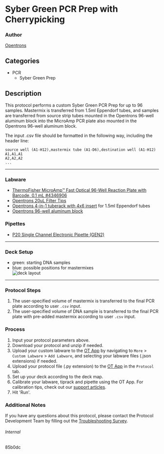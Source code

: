 # Syber Green PCR Prep with Cherrypicking

### Author
[Opentrons](https://opentrons.com/)



## Categories
* PCR
	* Syber Green Prep

## Description

This protocol performs a custom Syber Green PCR Prep for up to 96 samples. Mastermix is transferred from 1.5ml Eppendorf tubes, and samples are transferred from source strip tubes mounted in the Opentrons 96-well aluminum block into the MicroAmp PCR plate also mounted in the Opentrons 96-well aluminum block.

The input .csv file should be formatted in the following way, including the header line:

```
source well (A1-H12),mastermix tube (A1-D6),destination well (A1-H12)
A1,A1,A1
A2,A2,A2
...
```

---

### Labware
* [ThermoFisher MicroAmp™ Fast Optical 96-Well Reaction Plate with Barcode, 0.1 mL #4346906](https://www.thermofisher.com/order/catalog/product/4346906)
* [Opentrons 20uL Filter Tips](https://shop.opentrons.com/opentrons-20ul-filter-tips/)
* [Opentrons 4-in-1 tuberack with 4x6 insert](https://shop.opentrons.com/4-in-1-tube-rack-set/) for 1.5ml Eppendorf tubes
* [Opentrons 96-well aluminum block](https://shop.opentrons.com/aluminum-block-set/)

### Pipettes
* [P20 Single Channel Electronic Pipette (GEN2)](https://shop.opentrons.com/single-channel-electronic-pipette-p20/)

---

### Deck Setup

* green: starting DNA samples
* blue: possible positions for mastermixes  
![deck layout](https://opentrons-protocol-library-website.s3.amazonaws.com/custom-README-images/85b0dc/deck.png)

---

### Protocol Steps
1. The user-specified volume of mastermix is transferred to the final PCR plate according to user `.csv` input.
2. The user-specified volume of DNA sample is transferred to the final PCR plate with pre-added mastermix according to user `.csv` input.

### Process
1. Input your protocol parameters above.
2. Download your protocol and unzip if needed.
3. Upload your custom labware to the [OT App](https://opentrons.com/ot-app) by navigating to `More` > `Custom Labware` > `Add Labware`, and selecting your labware files (.json extensions) if needed.
4. Upload your protocol file (.py extension) to the [OT App](https://opentrons.com/ot-app) in the `Protocol` tab.
5. Set up your deck according to the deck map.
6. Calibrate your labware, tiprack and pipette using the OT App. For calibration tips, check out our [support articles](https://support.opentrons.com/en/collections/1559720-guide-for-getting-started-with-the-ot-2).
7. Hit 'Run'.

### Additional Notes
If you have any questions about this protocol, please contact the Protocol Development Team by filling out the [Troubleshooting Survey](https://protocol-troubleshooting.paperform.co/).

###### Internal
85b0dc
